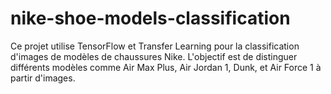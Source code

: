# nike-shoe-models-classification
Ce projet utilise TensorFlow et Transfer Learning pour la classification d'images de modèles de chaussures Nike. L'objectif est de distinguer différents modèles comme Air Max Plus, Air Jordan 1, Dunk, et Air Force 1 à partir d'images.
